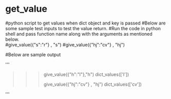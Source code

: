 # get_value
#python script to get values when dict object and key is passed
#Below are some sample test inputs to test the value return.
#Run the code in python shell and pass function name along with the arguments as mentioned below.		
#give_value({"s":"r"} , "s")
#give_value({"hj":"cv"} , "hj")

#Below are sample output

'''
>>> 
>>> give_value({"h":"l"},"h")
dict_values(['l'])
>>> 
>>> give_value({"hj":"cv"} , "hj")
dict_values(['cv'])
>>> 
'''
